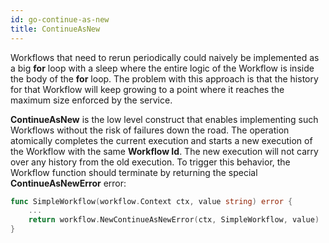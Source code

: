 ```yaml
---
id: go-continue-as-new
title: ContinueAsNew
---
```


Workflows that need to rerun periodically could naively be implemented as a big **for** loop with
a sleep where the entire logic of the Workflow is inside the body of the **for** loop. The problem
with this approach is that the history for that Workflow will keep growing to a point where it
reaches the maximum size enforced by the service.

**ContinueAsNew** is the low level construct that enables implementing such Workflows without the
risk of failures down the road. The operation atomically completes the current execution and starts
a new execution of the Workflow with the same **Workflow Id**. The new execution will not carry
over any history from the old execution. To trigger this behavior, the Workflow function should
terminate by returning the special **ContinueAsNewError** error:

```go
func SimpleWorkflow(workflow.Context ctx, value string) error {
    ...
    return workflow.NewContinueAsNewError(ctx, SimpleWorkflow, value)
}
```
